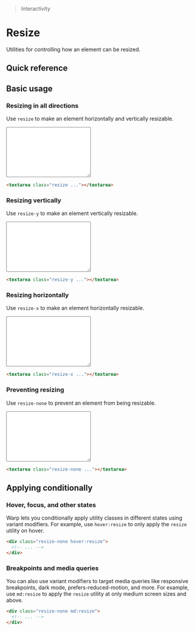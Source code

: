 > Interactivity

# Resize
Utilities for controlling how an element can be resized.

## Quick reference
<qr-table />

## Basic usage
### Resizing in all directions
Use `resize` to make an element horizontally and vertically resizable.

<container>
  <div class="relative overflow-auto">
    <div class="w-full flex items-center justify-center">
      <textarea class="resize pd-text-sm p-16 mb-32 w-144 border-1 pd-border-slate-900/10 pd-shadow-xl rounded-8 dark:pd-bg-slate-800 dark:pd-border-slate-100/10 dark:highlight-white/5" rows="3" style="height: 134px; width: 226px;"></textarea>
    </div>
  </div>
</container>

```html
<textarea class="resize ..."></textarea>
```

### Resizing vertically
Use `resize-y` to make an element vertically resizable.

<container>
  <div class="relative overflow-auto">
    <div class="w-full flex items-center justify-center">
      <textarea class="resize-y pd-text-sm p-16 mb-32 w-144 border-1 pd-border-slate-900/10 pd-shadow-xl rounded-8 dark:pd-bg-slate-800 dark:pd-border-slate-100/10 dark:highlight-white/5" rows="3" style="height: 134px; width: 226px;"></textarea>
    </div>
  </div>
</container>

```html
<textarea class="resize-y ..."></textarea>
````

### Resizing horizontally
Use `resize-x` to make an element horizontally resizable.

<container>
  <div class="relative overflow-auto">
    <div class="w-full flex items-center justify-center">
      <textarea class="resize-x pd-text-sm p-16 mb-32 w-144 border-1 pd-border-slate-900/10 pd-shadow-xl rounded-8 dark:pd-bg-slate-800 dark:pd-border-slate-100/10 dark:highlight-white/5" rows="3" style="height: 134px; width: 226px;"></textarea>
    </div>
  </div>
</container>

```html
<textarea class="resize-x ..."></textarea>
```

### Preventing resizing
Use `resize-none` to prevent an element from being resizable.

<container>
  <div class="relative overflow-auto">
    <div class="w-full flex items-center justify-center">
      <textarea class="resize-none pd-text-sm p-16 mb-32 w-144 border-1 pd-border-slate-900/10 pd-shadow-xl rounded-8 dark:pd-bg-slate-800 dark:pd-border-slate-100/10 dark:highlight-white/5" rows="3" style="height: 134px; width: 226px;"></textarea>
    </div>
  </div>
</container>

```html
<textarea class="resize-none ..."></textarea>
```

## Applying conditionally

### Hover, focus, and other states
Warp lets you conditionally apply utility classes in different states using variant modifiers. For example, use `hover:resize` to only apply the `resize` utility on hover.
```html
<div class="resize-none hover:resize">
  <!-- ... -->
</div>
```


### Breakpoints and media queries
You can also use variant modifiers to target media queries like responsive breakpoints, dark mode, prefers-reduced-motion, and more. For example, use `md:resize` to apply the `resize` utility at only medium screen sizes and above.

```html
<div class="resize-none md:resize">
  <!-- ... -->
</div>
```
